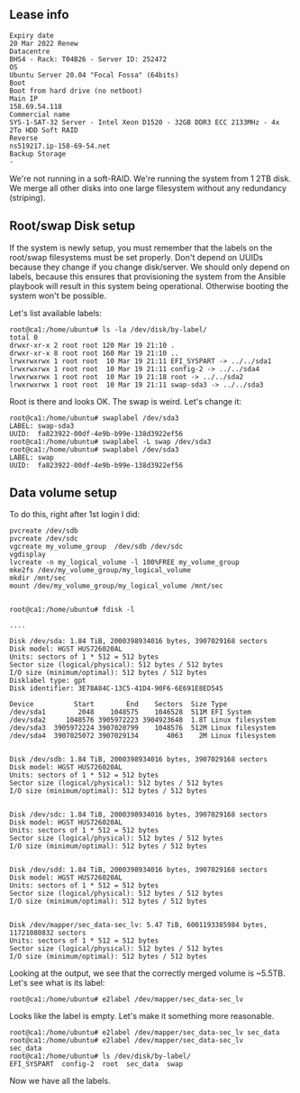 

## Lease info

	Expiry date
	20 Mar 2022 Renew
	Datacentre
	BHS4 - Rack: T04B26 - Server ID: 252472
	OS
	Ubuntu Server 20.04 "Focal Fossa" (64bits)
	Boot
	Boot from hard drive (no netboot)
	Main IP
	158.69.54.118
	Commercial name
	SYS-1-SAT-32 Server - Intel Xeon D1520 - 32GB DDR3 ECC 2133MHz - 4x 2To HDD Soft RAID
	Reverse
	ns519217.ip-158-69-54.net
	Backup Storage
	-

We're not running in a soft-RAID.
We're running the system from 1 2TB disk.
We merge all other disks into one large filesystem without any redundancy (striping).

## Root/swap Disk setup

If the system is newly setup, you must remember that the labels on the root/swap filesystems
must be set properly.
Don't depend on UUIDs because they change if you change disk/server.
We should only depend on labels, because this ensures that provisioning the system from the
Ansible playbook will result in this system being operational.
Otherwise booting the system won't be possible.

Let's list available labels:

	root@ca1:/home/ubuntu# ls -la /dev/disk/by-label/
	total 0
	drwxr-xr-x 2 root root 120 Mar 19 21:10 .
	drwxr-xr-x 8 root root 160 Mar 19 21:10 ..
	lrwxrwxrwx 1 root root  10 Mar 19 21:11 EFI_SYSPART -> ../../sda1
	lrwxrwxrwx 1 root root  10 Mar 19 21:11 config-2 -> ../../sda4
	lrwxrwxrwx 1 root root  10 Mar 19 21:18 root -> ../../sda2
	lrwxrwxrwx 1 root root  10 Mar 19 21:11 swap-sda3 -> ../../sda3

Root is there and looks OK. The swap is weird. Let's change it:

	root@ca1:/home/ubuntu# swaplabel /dev/sda3
	LABEL: swap-sda3
	UUID:  fa823922-00df-4e9b-b99e-138d3922ef56
	root@ca1:/home/ubuntu# swaplabel -L swap /dev/sda3
	root@ca1:/home/ubuntu# swaplabel /dev/sda3
	LABEL: swap
	UUID:  fa823922-00df-4e9b-b99e-138d3922ef56

## Data volume setup

To do this, right after 1st login I did:

	pvcreate /dev/sdb
	pvcreate /dev/sdc
	vgcreate my_volume_group  /dev/sdb /dev/sdc
	vgdisplay
	lvcreate -n my_logical_volume -l 100%FREE my_volume_group
	mke2fs /dev/my_volume_group/my_logical_volume
	mkdir /mnt/sec
	mount /dev/my_volume_group/my_logical_volume /mnt/sec


	root@ca1:/home/ubuntu# fdisk -l

	....

	Disk /dev/sda: 1.84 TiB, 2000398934016 bytes, 3907029168 sectors
	Disk model: HGST HUS726020AL
	Units: sectors of 1 * 512 = 512 bytes
	Sector size (logical/physical): 512 bytes / 512 bytes
	I/O size (minimum/optimal): 512 bytes / 512 bytes
	Disklabel type: gpt
	Disk identifier: 3E78A84C-13C5-41D4-90F6-6E691E8ED545

	Device          Start        End    Sectors  Size Type
	/dev/sda1        2048    1048575    1046528  511M EFI System
	/dev/sda2     1048576 3905972223 3904923648  1.8T Linux filesystem
	/dev/sda3  3905972224 3907020799    1048576  512M Linux filesystem
	/dev/sda4  3907025072 3907029134       4063    2M Linux filesystem


	Disk /dev/sdb: 1.84 TiB, 2000398934016 bytes, 3907029168 sectors
	Disk model: HGST HUS726020AL
	Units: sectors of 1 * 512 = 512 bytes
	Sector size (logical/physical): 512 bytes / 512 bytes
	I/O size (minimum/optimal): 512 bytes / 512 bytes


	Disk /dev/sdc: 1.84 TiB, 2000398934016 bytes, 3907029168 sectors
	Disk model: HGST HUS726020AL
	Units: sectors of 1 * 512 = 512 bytes
	Sector size (logical/physical): 512 bytes / 512 bytes
	I/O size (minimum/optimal): 512 bytes / 512 bytes


	Disk /dev/sdd: 1.84 TiB, 2000398934016 bytes, 3907029168 sectors
	Disk model: HGST HUS726020AL
	Units: sectors of 1 * 512 = 512 bytes
	Sector size (logical/physical): 512 bytes / 512 bytes
	I/O size (minimum/optimal): 512 bytes / 512 bytes


	Disk /dev/mapper/sec_data-sec_lv: 5.47 TiB, 6001193385984 bytes, 11721080832 sectors
	Units: sectors of 1 * 512 = 512 bytes
	Sector size (logical/physical): 512 bytes / 512 bytes
	I/O size (minimum/optimal): 512 bytes / 512 bytes

Looking at the output, we see that the correctly merged volume is ~5.5TB.
Let's see what is its label:

	root@ca1:/home/ubuntu# e2label /dev/mapper/sec_data-sec_lv

Looks like the label is empty. Let's make it something more reasonable.

	root@ca1:/home/ubuntu# e2label /dev/mapper/sec_data-sec_lv sec_data
	root@ca1:/home/ubuntu# e2label /dev/mapper/sec_data-sec_lv
	sec_data
	root@ca1:/home/ubuntu# ls /dev/disk/by-label/
	EFI_SYSPART  config-2  root  sec_data  swap

Now we have all the labels.
